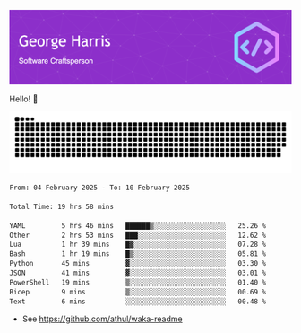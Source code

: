 ![img](./assets/github-header.png)

Hello! :wave:

<div align="center">
  <img  src="https://raw.githubusercontent.com/1999AZZAR/1999AZZAR/readme/resources/grid-snake.svg" alt="snake" />
</div>

<!--START_SECTION:waka-->

```txt
From: 04 February 2025 - To: 10 February 2025

Total Time: 19 hrs 58 mins

YAML         5 hrs 46 mins   ██████▒░░░░░░░░░░░░░░░░░░   25.26 %
Other        2 hrs 53 mins   ███░░░░░░░░░░░░░░░░░░░░░░   12.62 %
Lua          1 hr 39 mins    █▓░░░░░░░░░░░░░░░░░░░░░░░   07.28 %
Bash         1 hr 19 mins    █▒░░░░░░░░░░░░░░░░░░░░░░░   05.81 %
Python       45 mins         ▓░░░░░░░░░░░░░░░░░░░░░░░░   03.30 %
JSON         41 mins         ▓░░░░░░░░░░░░░░░░░░░░░░░░   03.01 %
PowerShell   19 mins         ▒░░░░░░░░░░░░░░░░░░░░░░░░   01.40 %
Bicep        9 mins          ▒░░░░░░░░░░░░░░░░░░░░░░░░   00.69 %
Text         6 mins          ░░░░░░░░░░░░░░░░░░░░░░░░░   00.48 %
```

<!--END_SECTION:waka-->

- See <https://github.com/athul/waka-readme>
